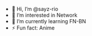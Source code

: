 - 👋 Hi, I’m @sayz-rio
- 👀 I’m interested in Network
- 🌱 I’m currently learning FN-BN
- ⚡ Fun fact: Anime
